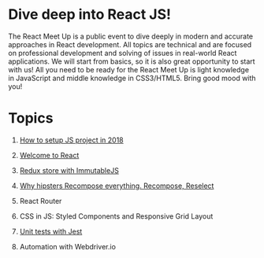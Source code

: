# Dive deep into React JS!
The React Meet Up is a public event to dive deeply in modern and accurate approaches in React development.
All topics are technical and are focused on professional development and solving of issues in real-world React applications.
We will start from basics, so it is also great opportunity to start with us!
All you need to be ready for the React Meet Up is light knowledge in JavaScript and middle knowledge in CSS3/HTML5.
Bring good mood with you!

# Topics

1. [How to setup JS project in 2018](https://github.com/w3core/react-meet-up/tree/Chapter-1)

2. [Welcome to React](https://github.com/w3core/react-meet-up/tree/Chapter-2)

3. [Redux store with ImmutableJS](https://github.com/w3core/react-meet-up/tree/Chapter-3)

4. [Why hipsters Recompose everything. Recompose, Reselect](https://github.com/w3core/react-meet-up/tree/Chapter-4)

5. React Router

6. CSS in JS: Styled Components and Responsive Grid Layout

7. [Unit tests with Jest](https://github.com/w3core/react-meet-up/tree/Chapter-7)

8. Automation with Webdriver.io
